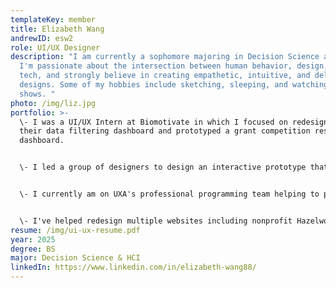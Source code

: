 ```yaml
---
templateKey: member
title: Elizabeth Wang
andrewID: esw2
role: UI/UX Designer
description: "I am currently a sophomore majoring in Decision Science and HCI.
  I'm passionate about the intersection between human behavior, design, and
  tech, and strongly believe in creating empathetic, intuitive, and delightful
  designs. Some of my hobbies include sketching, sleeping, and watching tv
  shows. "
photo: /img/liz.jpg
portfolio: >-
  \-﻿ I was a UI/UX Intern at Biomotivate in which I focused on redesigning
  their data filtering dashboard and prototyped a grant competition resiliency
  dashboard.


  \-﻿ I led a group of designers to design an interactive prototype that attempts to tackle the problem of food waste winning Best Pitch Award at XHacks & 1st place in CMBA's product development bootcamp.


  \-﻿ I currently am on UXA's professional programming team helping to plan out XHacks and all of other UXA's events!


  \-﻿ I've helped redesign multiple websites including nonprofit Hazelwood Initiative, club Here For You, and PLUS.
resume: /img/ui-ux-resume.pdf
year: 2025
degree: BS
major: Decision Science & HCI
linkedIn: https://www.linkedin.com/in/elizabeth-wang88/
---
```

